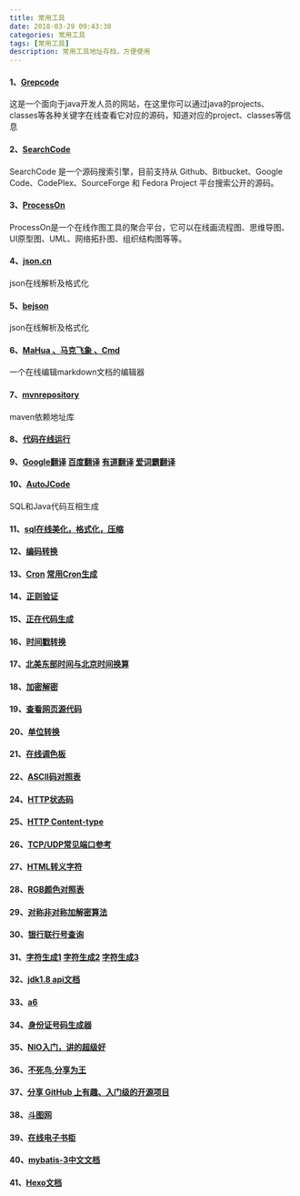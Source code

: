 ```yaml
---
title: 常用工具
date: 2018-03-29 09:43:38
categories: 常用工具
tags: [常用工具]
description: 常用工具地址存档，方便使用
---
```

#### 1、[Grepcode](http://grepcode.com/)

这是一个面向于java开发人员的网站，在这里你可以通过java的projects、classes等各种关键字在线查看它对应的源码，知道对应的project、classes等信息

#### 2、[SearchCode](https://searchcode.com/)

SearchCode 是一个源码搜索引擎，目前支持从 Github、Bitbucket、Google Code、CodePlex、SourceForge 和 Fedora Project 平台搜索公开的源码。

#### 3、[ProcessOn](https://www.processon.com/)

ProcessOn是一个在线作图工具的聚合平台，它可以在线画流程图、思维导图、UI原型图、UML、网络拓扑图、组织结构图等等。

#### 4、[json.cn](https://www.json.cn/)

json在线解析及格式化

#### 5、[bejson](http://www.bejson.com/jsonviewernew/)

json在线解析及格式化

#### 6、[MaHua 、马克飞象 、Cmd](http://mahua.jser.me/)

一个在线编辑markdown文档的编辑器

#### 7、[mvnrepository](http://mvnrepository.com/)

maven依赖地址库

#### 8、[代码在线运行](https://tool.lu/coderunner/)

#### 9、[Google翻译](https://translate.google.cn/) [百度翻译](http://fanyi.baidu.com/) [有道翻译](http://fanyi.youdao.com/) [爱词霸翻译](http://fy.iciba.com/)

#### 10、[AutoJCode](http://www.autojcode.com/code/sql2class.jsp)

SQL和Java代码互相生成

#### 11、[sql在线美化，格式化，压缩](https://tool.lu/sql/)

#### 12、[编码转换](http://tool.chinaz.com/tools/unicode.aspx)

#### 13、[Cron](https://zh.wikipedia.org/zh-sg/Cron) [常用Cron生成](http://www.pppet.net/)

#### 14、[正则验证](http://tool.chinaz.com/regex)

#### 15、[正在代码生成](http://tool.chinaz.com/tools/regexgenerate)

#### 16、[时间戳转换](http://tool.chinaz.com/Tools/unixtime.aspx)

#### 17、[北美东部时间与北京时间换算](http://tool.chinaz.com/Tools/unixtime.aspx)

#### 18、[加密解密](http://tool.chinaz.com/tools/textencrypt.aspx)

#### 19、[查看网页源代码](http://s.tool.chinaz.com/tools/pagecode.aspx)

#### 20、[单位转换](https://www.convertworld.com/zh-hans/)

#### 21、[在线调色板](http://tool.chinaz.com/Tools/OnlineColor.aspx)

#### 22、[ASCII码对照表](http://tool.oschina.net/commons?type=4)

#### 24、[HTTP状态码](http://tool.oschina.net/commons?type=5)

#### 25、[HTTP Content-type](http://tool.oschina.net/commons)

#### 26、[TCP/UDP常见端口参考](http://tool.oschina.net/commons?type=7)

#### 27、[HTML转义字符](http://tool.oschina.net/commons?type=2)

#### 28、[RGB颜色对照表](http://tool.oschina.net/commons?type=3)

#### 29、[对称非对称加解密算法](http://web.chacuo.net/netrsakeypair)

#### 30、[银行联行号查询](http://lianhanghao.com/index.php)

#### 31、[字符生成1](http://patorjk.com/software/taag)  [字符生成2](http://www.network-science.de/ascii/)  [字符生成3](http://www.degraeve.com/img2txt.w)

#### 32、[jdk1.8 api文档](https://docs.oracle.com/javase/8/docs/api/)

#### 33、[a6](http://www.a6a6.org/)

#### 34、[身份证号码生成器](http://www.welefen.com/lab/identify)

#### 35、[NIO入门，讲的超级好](https://www.ibm.com/developerworks/cn/education/java/j-nio/j-nio.html)

#### 36、[不死鸟,分享为王](https://lai.yuweining.cn/)

#### 37、[分享 GitHub 上有趣、入门级的开源项目](https://hellogithub.com/)

#### 38、[斗图网](https://www.doutula.com/)

#### 39、[在线电子书柜](https://love2.io/)

#### 40、[mybatis-3中文文档](http://www.mybatis.org/mybatis-3/zh/java-api.html)

#### 41、[Hexo文档](https://hexo.io/zh-cn/docs/commands.html)






